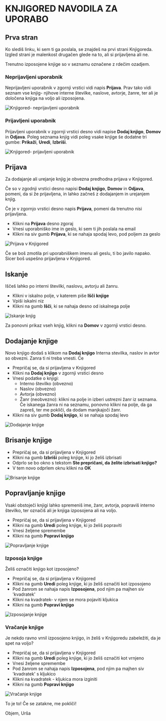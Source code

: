 # KNJIGORED NAVODILA ZA UPORABO

<!---Instructions on how to use the app, written for my mum. Yes, there is duplication. Yes, there is usage of weird words that do not adhere to the industry standard. Remember, we are instructing a 70'something year old. I had to adapt.-->

## Prva stran
Ko slediš linku, ki sem ti ga poslala, se znajdeš na prvi strani Knjigoreda. Izgled strani je malenkost drugačen glede na to, ali si prijavljena ali ne.

Trenutno izposojene knjige so v seznamu označene z rdečim ozadjem.

### Neprijavljeni uporabnik

Neprijavljeni uporabnik v zgornji vrstici vidi napis **Prijava**. Prav tako vidi seznam vse knjig- njihove interne številke, naslove, avtorje, žanre, ter ali je določena knjiga na voljo ali izposojena. 

![Knjigored- neprijavljeni uporabnik](./images/knjigored-first-page.png)

### Prijavljeni uporabnik
Prijavljeni uporabnik v zgornji vrstici desno vidi napise **Dodaj knjigo**, **Domov** in **Odjava**. Poleg seznama knjig vidi poleg vsake knjige še dodatne tri gumbe: **Prikaži**, **Uredi**, **Izbriši**.

![Knjigored- prijavljeni uporabnik](./images/knjigored-loggedin.png)

## Prijava
Za dodajanje ali urejanje knjig je obvezna predhodna prijava v Knjigored. 

Če so v zgodnji vrstici desno napisi **Dodaj knjigo**, **Domov** in **Odjava**, pomeni, da si že prijavljena, in lahko začneš z dodajanjem in urejanjem knjig.

Če je v zgornjo vrstici desno napis **Prijava**, pomeni da trenutno nisi prijavljena. 
* Klikni na **Prijava** desno zgoraj
* Vnesi uporabniško ime in geslo, ki sem ti jih poslala na email
* Klikni na siv gumb **Prijava**, ki se nahaja spodaj levo, pod poljem za geslo

![Prijava v Knjigored](./images/knjigored-login.gif)

Če se boš zmotila pri uporabniškem imenu ali geslu, ti bo javilo napako. Sicer boš uspešno prijavljena v Knjigored. 

## Iskanje

Iščeš lahko po interni številki, naslovu, avtorju ali žanru. 

* Klikni v iskalno polje, v katerem piše **Išči knjige**
* Vpiši iskalni niz
* Klikni na gumb **Išči**, ki se nahaja desno od iskalnega polje

![Iskanje knjig](./images/knjigored-search.gif)

Za ponovni prikaz vseh knjig, klikni na **Domov** v zgornji vrstici desno.

## Dodajanje knjige

Novo knjigo dodaš s klikom na **Dodaj knjigo** 
Interna stevilka, naslov in avtor so obvezni. Zanra ti ni treba vnesti. Ce

* Prepričaj se, da si prijavljena v Knjigored
* Klikni na **Dodaj knjigo** v zgornji vrstici desno
* Vnesi podatke o knjigi:
  * Interno številko (obvezno) 
  * Naslov (obvezno) 
  * Avtorja (obvezno)
  * Žanr (neobvezno): klikni na polje in izberi ustrezni žanr iz seznama. Če iskanega žanra ni na seznamu, ponovno klikni na polje, da ga zapreš, ter me pokliči, da dodam manjkajoči žanr.
* Klikni na siv gumb **Dodaj knjigo**, ki se nahaja spodaj levo

![Dodajanje knjige](./images/knjigored-adding-book.gif)

## Brisanje knjige

* Prepričaj se, da si prijavljena v Knjigored
* Klikni na gumb **Izbriši** poleg knjige, ki jo želiš izbrisati
* Odprlo se bo okno s tekstom **Ste prepričani, da želite izbrisati knjigo?**
* V tem novo odprlem oknu klikni na **OK**

![Brisanje knjige](./images/knjigored-deleting-book.gif)

## Popravljanje knjige

Vsaki obstoječi knjigi lahko spremeniš ime, žanr, avtorja, popraviš interno številko, ter označiš ali je knjiga izposojena ali na voljo.

* Prepričaj se, da si prijavljena v Knjigored
* Klikni na gumb **Uredi** poleg knjige, ki jo želiš popraviti
* Vnesi željene spremembe
* Klikni na gumb **Popravi knjigo**

![Popravljanje knjige](./images/knjigored-editing-book.gif)

### Izposoja knjige

Želiš označiti knjigo kot izposojeno? 

* Prepričaj se, da si prijavljena v Knjigored
* Klikni na gumb **Uredi** poleg knjige, ki jo želiš označiti kot izposojeno
* Pod žanrom se nahaja napis **Izposojena**, pod njim pa majhen siv 'kvadratek'
* Klikni na kvadratek- v njem se mora pojaviti kljukica
* Klikni na gumb **Popravi knjigo**

![Izposojanje knjige](./images/knjigored-borrowing-book.gif)

### Vračanje knjige

Je nekdo ravno vrnil izposojeno knjigo, in želiš v Knjigoredu zabeležiti, da je spet na voljo?

* Prepričaj se, da si prijavljena v Knjigored
* Klikni na gumb **Uredi** poleg knjige, ki jo želiš označiti kot vrnjeno
* Vnesi željene spremembe
* Pod žanrom se nahaja napis **Izposojena**, pod njim pa majhen siv 'kvadratek' s kljukico
* Klikni na kvadratek - kljukica mora izginiti
* Klikni na gumb **Popravi knjigo**

![Vračanje knjige](./images/knjigored-available-book.gif)


To je to! Če se zatakne, me pokliči!

Objem,
Urša
